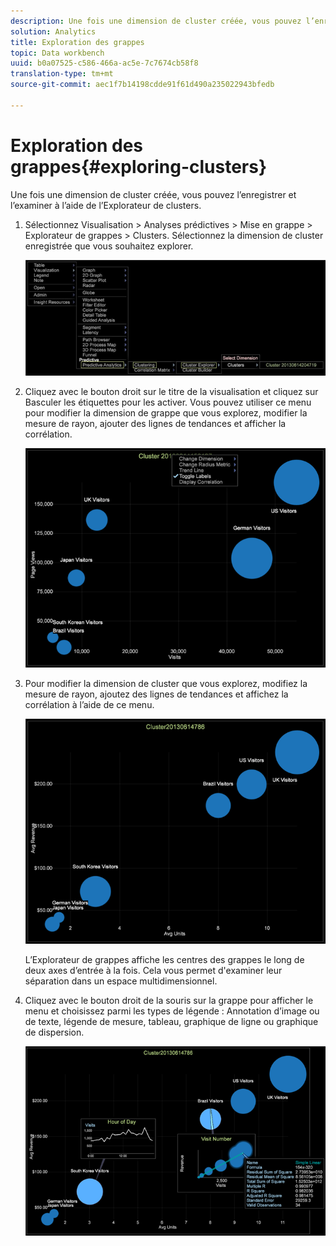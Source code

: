 ```yaml
---
description: Une fois une dimension de cluster créée, vous pouvez l’enregistrer et l’examiner à l’aide de l’Explorateur de clusters.
solution: Analytics
title: Exploration des grappes
topic: Data workbench
uuid: b0a07525-c586-466a-ac5e-7c7674cb58f8
translation-type: tm+mt
source-git-commit: aec1f7b14198cdde91f61d490a235022943bfedb

---
```



# Exploration des grappes{#exploring-clusters}

Une fois une dimension de cluster créée, vous pouvez l’enregistrer et l’examiner à l’aide de l’Explorateur de clusters.

1. Sélectionnez Visualisation > Analyses prédictives > Mise en grappe > Explorateur de grappes > Clusters. Sélectionnez la dimension de cluster enregistrée que vous souhaitez explorer.

   ![](assets/explore_clusters_1.png)

1. Cliquez avec le bouton droit sur le titre de la visualisation et cliquez sur Basculer les étiquettes pour les activer. Vous pouvez utiliser ce menu pour modifier la dimension de grappe que vous explorez, modifier la mesure de rayon, ajouter des lignes de tendances et afficher la corrélation.

   ![](assets/explore_clusters_2.png)

1. Pour modifier la dimension de cluster que vous explorez, modifiez la mesure de rayon, ajoutez des lignes de tendances et affichez la corrélation à l’aide de ce menu.

   ![](assets/explore_clusters_3.png)

   L’Explorateur de grappes affiche les centres des grappes le long de deux axes d’entrée à la fois. Cela vous permet d&#39;examiner leur séparation dans un espace multidimensionnel.

1. Cliquez avec le bouton droit de la souris sur la grappe pour afficher le menu et choisissez parmi les types de légende : Annotation d’image ou de texte, légende de mesure, tableau, graphique de ligne ou graphique de dispersion.

   ![](assets/explore_clusters_4.png)

